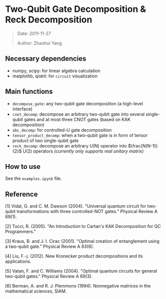 # Two-Qubit Gate Decomposition & Reck Decomposition

>Date: 2011-11-27
>
>Author: Zhaohui Yang

## Necessary dependencies
- numpy, scipy: for linear algebra  calculation
- matplotlib, qiskit: for `circuit` visualization

## Main functions

- `decompose_gate`: any two-qubit gate decomposition (a high-level interface)
- `cnot_decomp`: decompose an arbitrary two-qubit gate into several single-qubit gates and at most three CNOT gates (based on KAK decomposition)
- `abc_decomp`: for controlled-U gate decomposition
- `tensor_product_decomp`: when a two-qubit gate is in form of tensor product of two single-qubit gate
- `reck_decomp`: decompose an arbitrary U(N) operator into $\frac{N(N-1)}{2}$ U(2) operators *(currently only supports real unitary matrix)*

## How to use

See the `examples.ipynb` file.

## Reference

[1] Vidal, G. and C. M. Dawson (2004). "Universal quantum circuit for two-qubit transformations with three controlled-NOT gates." Physical Review A 69(1).

[2] Tucci, R. (2005). "An Introduction to Cartan's KAK Decomposition for QC Programmers."

[3] Kraus, B. and J. I. Cirac (2001). "Optimal creation of entanglement using a two-qubit gate." Physical Review A 63(6).

[4] Liu, F.-j. (2012). New Kronecker product decompositions and its applications.

[5] Vatan, F. and C. Williams (2004). "Optimal quantum circuits for general two-qubit gates." Physical Review A 69(3).

[6] Berman, A. and R. J. Plemmons (1994). Nonnegative matrices in the mathematical sciences, SIAM.
